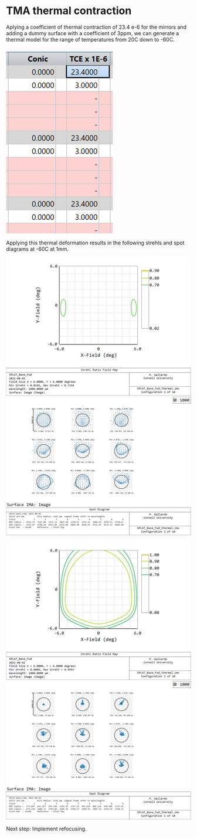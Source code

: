 # TMA thermal contraction

Aplying a coefficient of thermal contraction of 23.4 e-6 for the mirrors and adding a dummy surface with a coefficient of 3ppm, we can generate a thermal model for the range of temperatures from 20C down to -60C.

![](Screenshot_CTE.png)

Applying this thermal deformation results in the following strehls and spot diagrams at -60C at 1mm.

![](RMSFieldMap_minus60C.png)
![](SpotDiagram_minus60C.png)

![](strehls.gif)
![](SpotDiagram.gif)

Next step: Implement refocusing.

